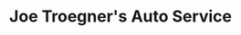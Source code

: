---
title: "Joe Troegner's Auto Service"
url: /biddeford/joe-troegners-auto-service/
shop: car repair
---